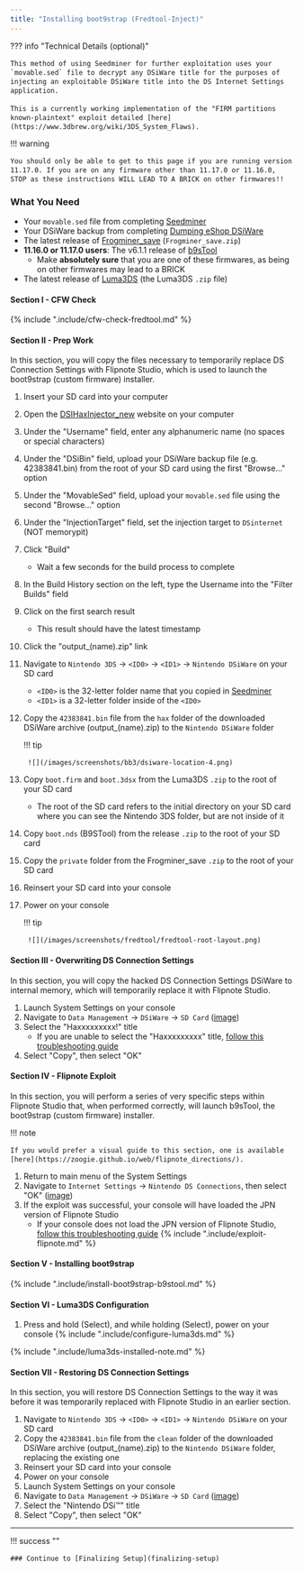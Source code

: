 ```yaml
---
title: "Installing boot9strap (Fredtool-Inject)"
---
```


??? info "Technical Details (optional)"

    This method of using Seedminer for further exploitation uses your `movable.sed` file to decrypt any DSiWare title for the purposes of injecting an exploitable DSiWare title into the DS Internet Settings application.

    This is a currently working implementation of the "FIRM partitions known-plaintext" exploit detailed [here](https://www.3dbrew.org/wiki/3DS_System_Flaws).

!!! warning

    You should only be able to get to this page if you are running version 11.17.0. If you are on any firmware other than 11.17.0 or 11.16.0, STOP as these instructions WILL LEAD TO A BRICK on other firmwares!!

### What You Need

* Your `movable.sed` file from completing [Seedminer](seedminer-(alternate))
* Your DSiWare backup from completing [Dumping eShop DSiWare](dumping-eshop-dsiware)
* The latest release of [Frogminer_save](https://github.com/zoogie/Frogminer/releases/latest) (`Frogminer_save.zip`)
* **11.16.0 or 11.17.0 users**: The v6.1.1 release of [b9sTool](https://github.com/zoogie/b9sTool/releases/download/v6.1.1/release_6.1.1.zip)
    * Make **absolutely sure** that you are one of these firmwares, as being on other firmwares may lead to a BRICK
* The latest release of [Luma3DS](https://github.com/LumaTeam/Luma3DS/releases/latest) (the Luma3DS `.zip` file)

#### Section I - CFW Check

{% include ".include/cfw-check-fredtool.md" %}

#### Section II - Prep Work

In this section, you will copy the files necessary to temporarily replace DS Connection Settings with Flipnote Studio, which is used to launch the boot9strap (custom firmware) installer.

1. Insert your SD card into your computer
1. Open the [DSIHaxInjector_new](https://jenkins.nelthorya.net/job/DSIHaxInjector_new/build?delay=0sec) website on your computer
1. Under the "Username" field, enter any alphanumeric name (no spaces or special characters)
1. Under the "DSiBin" field, upload your DSiWare backup file (e.g. 42383841.bin) from the root of your SD card using the first "Browse..." option
1. Under the "MovableSed" field, upload your `movable.sed` file using the second "Browse..." option
1. Under the "InjectionTarget" field, set the injection target to `DSinternet` (NOT memorypit)
1. Click "Build"
    + Wait a few seconds for the build process to complete
1. In the Build History section on the left, type the Username into the "Filter Builds" field
1. Click on the first search result
    + This result should have the latest timestamp
1. Click the "output_(name).zip" link
1. Navigate to `Nintendo 3DS` -> `<ID0>` -> `<ID1>` -> `Nintendo DSiWare` on your SD card
    + `<ID0>` is the 32-letter folder name that you copied in [Seedminer](seedminer)
    + `<ID1>` is a 32-letter folder inside of the `<ID0>`
1. Copy the `42383841.bin`  file from the `hax` folder of the downloaded DSiWare archive (output_(name).zip) to the `Nintendo DSiWare` folder

    !!! tip

        ![](/images/screenshots/bb3/dsiware-location-4.png)

1. Copy `boot.firm` and `boot.3dsx` from the Luma3DS `.zip` to the root of your SD card
    + The root of the SD card refers to the initial directory on your SD card where you can see the Nintendo 3DS folder, but are not inside of it
1. Copy `boot.nds` (B9STool) from the release `.zip` to the root of your SD card
1. Copy the `private` folder from the Frogminer_save `.zip` to the root of your SD card
1. Reinsert your SD card into your console
1. Power on your console

    !!! tip

        ![](/images/screenshots/fredtool/fredtool-root-layout.png)

#### Section III - Overwriting DS Connection Settings

In this section, you will copy the hacked DS Connection Settings DSiWare to internal memory, which will temporarily replace it with Flipnote Studio.

1. Launch System Settings on your console
1. Navigate to `Data Management` -> `DSiWare` -> `SD Card` ([image](/images/screenshots/bb3/dsiware-management.png))
1. Select the "Haxxxxxxxxx!" title
    + If you are unable to select the "Haxxxxxxxxx" title, [follow this troubleshooting guide](troubleshooting#installing-boot9strap-fredtool-inject)
1. Select "Copy", then select "OK"

#### Section IV - Flipnote Exploit

In this section, you will perform a series of very specific steps within Flipnote Studio that, when performed correctly, will launch b9sTool, the boot9strap (custom firmware) installer.

!!! note

    If you would prefer a visual guide to this section, one is available [here](https://zoogie.github.io/web/flipnote_directions/).

1. Return to main menu of the System Settings
1. Navigate to `Internet Settings` -> `Nintendo DS Connections`, then select "OK" ([image](/images/screenshots/fredtool/dsconnection.png))
1. If the exploit was successful, your console will have loaded the JPN version of Flipnote Studio
    + If your console does not load the JPN version of Flipnote Studio, [follow this troubleshooting guide](troubleshooting#installing-boot9strap-fredtool-inject)
{% include ".include/exploit-flipnote.md" %}

#### Section V - Installing boot9strap

{% include ".include/install-boot9strap-b9stool.md" %}

#### Section VI - Luma3DS Configuration

1. Press and hold (Select), and while holding (Select), power on your console
{% include ".include/configure-luma3ds.md" %}

{% include ".include/luma3ds-installed-note.md" %}

#### Section VII - Restoring DS Connection Settings

In this section, you will restore DS Connection Settings to the way it was before it was temporarily replaced with Flipnote Studio in an earlier section.

1. Navigate to `Nintendo 3DS` -> `<ID0>` -> `<ID1>` -> `Nintendo DSiWare` on your SD card
1. Copy the `42383841.bin`  file from the `clean` folder of the downloaded DSiWare archive (output_(name).zip) to the `Nintendo DSiWare` folder, replacing the existing one
1. Reinsert your SD card into your console
1. Power on your console
1. Launch System Settings on your console
1. Navigate to `Data Management` -> `DSiWare` -> `SD Card` ([image](/images/screenshots/bb3/dsiware-management.png))
1. Select the "Nintendo DSi™" title
1. Select "Copy", then select "OK"

___

!!! success ""

    ### Continue to [Finalizing Setup](finalizing-setup)

